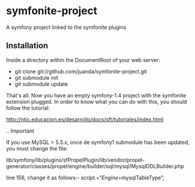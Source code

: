 symfonite-project
=================

A symfony project linked to the symfonite plugins

Installation
------------

Inside a directory within the DocumentRoot of your web server:

* git clone git://github.com/juanda/symfonite-project.git
* git submodule init
* git submodule update

That's all. Now you have an empty symfony-1.4 project with the symfonite extension
plugged. In order to know what you can do with this, you should follow the tutorial:

http://ntic.educacion.es/desarrollo/docs/sft/tutoriales/index.html

.. Important 
   
   If you use MySQL > 5.5.x, once de symfony1 submodule has been updated, you
   must change the file:

   lib/symfony/lib/plugins/sfPropelPlugin/lib/vendor/propel-generator/classes/propel/engine/builder/sql/mysql/MysqlDDLBuilder.php

   line 156, change it as follows:- $script .= “Engine=$mysqlTableType”;
